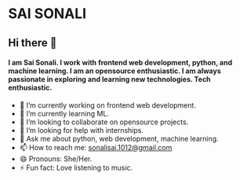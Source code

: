 # SAI SONALI
## Hi there 👋
#### I am Sai Sonali. I work with frontend web development, python, and machine learning. I am an opensource enthusiastic. I am always passionate in exploring and learning new technologies. Tech enthusiastic.


- 🔭 I’m currently working on frontend web development.
- 🌱 I’m currently learning ML.
- 👯 I’m looking to collaborate on opensource projects. 
- 🤔 I’m looking for help with internships.
- 💬 Ask me about python, web development, machine learning.
- 📫 How to reach me: sonalisai.1012@gmail.com
- 😄 Pronouns: She/Her.
- ⚡ Fun fact: Love listening to music.

<!--
**sonali-dudekula/sonali-dudekula** is a ✨ _special_ ✨ repository because its `README.md` (this file) appears on your GitHub profile.

Here are some ideas to get you started:

- 🔭 I’m currently working on ...
- 🌱 I’m currently learning ...
- 👯 I’m looking to collaborate on ...
- 🤔 I’m looking for help with ...
- 💬 Ask me about ...
- 📫 How to reach me: ...
- 😄 Pronouns: ...
- ⚡ Fun fact: ...
-->
